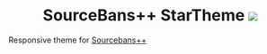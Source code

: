 <h1 align="center">SourceBans++ StarTheme

<img src="https://forums.alliedmods.net/image-proxy/8836f4d4344a2e2326ac7936155d40d103e0660d/68747470733a2f2f696d6167652e6962622e636f2f6458595a74652f737461727468656d652e706e67" />
</h1>

Responsive theme for [Sourcebans++](https://github.com/sbpp/sourcebans-pp)
